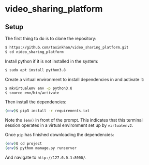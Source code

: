 # video_sharing_platform

## Setup

The first thing to do is to clone the repository:

```sh
$ https://github.com/tasinkhan/video_sharing_platform.git
$ cd video_sharing_platform
```

Install python if it is not installed in the system:

```sh
$ sudo apt install python3.8
```

Create a virtual environment to install dependencies in and activate it:

```sh
$ mkvirtualenv env -p python3.8
$ source env/bin/activate
```

Then install the dependencies:

```sh
(env)$ pip3 install -r requirements.txt
```
Note the `(env)` in front of the prompt. This indicates that this terminal
session operates in a virtual environment set up by `virtualenv2`.

Once `pip` has finished downloading the dependencies:
```sh
(env)$ cd project
(env)$ python manage.py runserver
```
And navigate to `http://127.0.0.1:8000/`.
